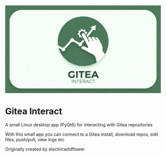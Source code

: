 
![Alt text](https://github.com/electricwildflower/Gitea-Interact/blob/main/icons/banner.jpeg)


# Gitea Interact

A small Linux desktop app (PyQt6) for interacting with Gitea repositories

With this small app you can connect to a Gitea install, download repos, edit files, push/pull, view logs etc

Originally created by electricwildflower

